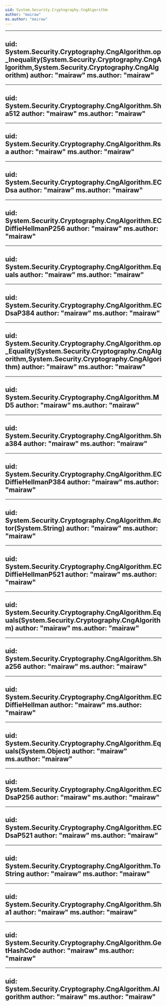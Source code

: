 ```yaml
---
uid: System.Security.Cryptography.CngAlgorithm
author: "mairaw"
ms.author: "mairaw"
---
```


---
uid: System.Security.Cryptography.CngAlgorithm.op_Inequality(System.Security.Cryptography.CngAlgorithm,System.Security.Cryptography.CngAlgorithm)
author: "mairaw"
ms.author: "mairaw"
---

---
uid: System.Security.Cryptography.CngAlgorithm.Sha512
author: "mairaw"
ms.author: "mairaw"
---

---
uid: System.Security.Cryptography.CngAlgorithm.Rsa
author: "mairaw"
ms.author: "mairaw"
---

---
uid: System.Security.Cryptography.CngAlgorithm.ECDsa
author: "mairaw"
ms.author: "mairaw"
---

---
uid: System.Security.Cryptography.CngAlgorithm.ECDiffieHellmanP256
author: "mairaw"
ms.author: "mairaw"
---

---
uid: System.Security.Cryptography.CngAlgorithm.Equals
author: "mairaw"
ms.author: "mairaw"
---

---
uid: System.Security.Cryptography.CngAlgorithm.ECDsaP384
author: "mairaw"
ms.author: "mairaw"
---

---
uid: System.Security.Cryptography.CngAlgorithm.op_Equality(System.Security.Cryptography.CngAlgorithm,System.Security.Cryptography.CngAlgorithm)
author: "mairaw"
ms.author: "mairaw"
---

---
uid: System.Security.Cryptography.CngAlgorithm.MD5
author: "mairaw"
ms.author: "mairaw"
---

---
uid: System.Security.Cryptography.CngAlgorithm.Sha384
author: "mairaw"
ms.author: "mairaw"
---

---
uid: System.Security.Cryptography.CngAlgorithm.ECDiffieHellmanP384
author: "mairaw"
ms.author: "mairaw"
---

---
uid: System.Security.Cryptography.CngAlgorithm.#ctor(System.String)
author: "mairaw"
ms.author: "mairaw"
---

---
uid: System.Security.Cryptography.CngAlgorithm.ECDiffieHellmanP521
author: "mairaw"
ms.author: "mairaw"
---

---
uid: System.Security.Cryptography.CngAlgorithm.Equals(System.Security.Cryptography.CngAlgorithm)
author: "mairaw"
ms.author: "mairaw"
---

---
uid: System.Security.Cryptography.CngAlgorithm.Sha256
author: "mairaw"
ms.author: "mairaw"
---

---
uid: System.Security.Cryptography.CngAlgorithm.ECDiffieHellman
author: "mairaw"
ms.author: "mairaw"
---

---
uid: System.Security.Cryptography.CngAlgorithm.Equals(System.Object)
author: "mairaw"
ms.author: "mairaw"
---

---
uid: System.Security.Cryptography.CngAlgorithm.ECDsaP256
author: "mairaw"
ms.author: "mairaw"
---

---
uid: System.Security.Cryptography.CngAlgorithm.ECDsaP521
author: "mairaw"
ms.author: "mairaw"
---

---
uid: System.Security.Cryptography.CngAlgorithm.ToString
author: "mairaw"
ms.author: "mairaw"
---

---
uid: System.Security.Cryptography.CngAlgorithm.Sha1
author: "mairaw"
ms.author: "mairaw"
---

---
uid: System.Security.Cryptography.CngAlgorithm.GetHashCode
author: "mairaw"
ms.author: "mairaw"
---

---
uid: System.Security.Cryptography.CngAlgorithm.Algorithm
author: "mairaw"
ms.author: "mairaw"
---

